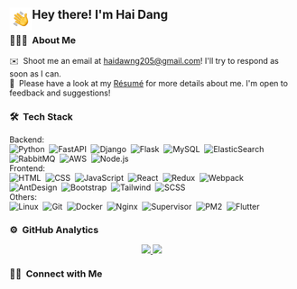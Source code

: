 <!-- ![Aditya Vikram Singh Banner](https://raw.githubusercontent.com/AVS1508/AVS1508/master/assets/Aditya%20Vikram%20Singh%20Banner.jpg) -->

<h2>
  <img alt="Night Coding" src="./assets/Hand%20Wave.gif" width='40' align="left"/>
  Hey there! I'm Hai Dang
</h2>

### 👨🏻‍💻 &nbsp;About Me

✉️ &nbsp;Shoot me an email at haidawng205@gmail.com! I'll try to respond as soon as I can.\
📄 &nbsp;Please have a look at my [Résumé](https://haidawng-bucket-public.s3.ap-northeast-1.amazonaws.com/haidang.pdf) for more details about me. I'm open to feedback and suggestions!

<!-- <div style="width: 100%;">
  <img alt="Night Coding" src="https://raw.githubusercontent.com/AVS1508/AVS1508/master/assets/Night-Coding.gif" align="right"/>
</div> -->

### 🛠 &nbsp;Tech Stack
Backend:\
![Python](https://img.shields.io/badge/-Python-05122A?style=flat&logo=python)&nbsp;
![FastAPI](https://img.shields.io/badge/-FastAPI-05122A?style=flat&logo=fastapi)&nbsp;
![Django](https://img.shields.io/badge/-Django-05122A?style=flat&logo=django&logoColor=092E20)&nbsp;
![Flask](https://img.shields.io/badge/-Flask-05122A?style=flat&logo=flask)&nbsp;
![MySQL](https://img.shields.io/badge/-mysql-05122A?style=flat&logo=mysql)&nbsp;
![ElasticSearch](https://img.shields.io/badge/-elasticsearch-05122A?style=flat&logo=elasticsearch)&nbsp;
![RabbitMQ](https://img.shields.io/badge/-rabbitmq-05122A?style=flat&logo=rabbitmq)&nbsp;
![AWS](https://img.shields.io/badge/-amazonwebservices-05122A?style=flat&logo=amazonwebservices)&nbsp;
![Node.js](https://img.shields.io/badge/-Node.js-05122A?style=flat&logo=node.js)\
Frontend:\
![HTML](https://img.shields.io/badge/-HTML-05122A?style=flat&logo=HTML5)&nbsp;
![CSS](https://img.shields.io/badge/-CSS-05122A?style=flat&logo=CSS3&logoColor=1572B6)&nbsp;
![JavaScript](https://img.shields.io/badge/-JavaScript-05122A?style=flat&logo=javascript)&nbsp;
![React](https://img.shields.io/badge/-React-05122A?style=flat&logo=react)&nbsp;
![Redux](https://img.shields.io/badge/-redux-05122A?style=flat&logo=redux)&nbsp;
![Webpack](https://img.shields.io/badge/-webpack-05122A?style=flat&logo=webpack)&nbsp;
![AntDesign](https://img.shields.io/badge/-antdesign-05122A?style=flat&logo=antdesign)&nbsp;
![Bootstrap](https://img.shields.io/badge/-Bootstrap-05122A?style=flat&logo=bootstrap&logoColor=563D7C)&nbsp;
![Tailwind](https://img.shields.io/badge/-tailwindcss-05122A?style=flat&logo=tailwindcss)&nbsp;
![SCSS](https://img.shields.io/badge/-scss-05122A?style=flat&logo=scss)\
Others:\
![Linux](https://img.shields.io/badge/-linux-05122A?style=flat&logo=linux)&nbsp;
![Git](https://img.shields.io/badge/-Git-05122A?style=flat&logo=git)&nbsp;
![Docker](https://img.shields.io/badge/-docker-05122A?style=flat&logo=docker)&nbsp;
![Nginx](https://img.shields.io/badge/-nginx-05122A?style=flat&logo=nginx)&nbsp;
![Supervisor](https://img.shields.io/badge/-supervisor-05122A?style=flat&logo=supervisor)&nbsp;
![PM2](https://img.shields.io/badge/-pm2-05122A?style=flat&logo=pm2)&nbsp;
![Flutter](https://img.shields.io/badge/-flutter-05122A?style=flat&logo=flutter)&nbsp;

### ⚙️ &nbsp;GitHub Analytics

<p align="center">
<a href="https://github.com/haidawngvn">
  <img height="180em" src="https://github-readme-stats-eight-theta.vercel.app/api?username=haidawngvn&show_icons=true&theme=algolia&include_all_commits=true&count_private=true"/>
  <img height="180em" src="https://github-readme-stats-eight-theta.vercel.app/api/top-langs/?username=haidawngvn&layout=compact&langs_count=8&theme=algolia"/>
</a>
</p>

### 🤝🏻 &nbsp;Connect with Me

<!-- <p align="center">
<a href="https://linkedin.com/in/AVS1508"><img src="https://img.shields.io/badge/-Aditya%20Vikram%20Singh-0077B5?style=flat&logo=Linkedin&logoColor=white"/></a>
<a href="mailto:avsingh@umass.edu"><img src="https://img.shields.io/badge/-avsingh@umass.edu-D14836?style=flat&logo=Gmail&logoColor=white"/></a>
<a href="https://instagram.com/adityavs_"><img src="https://img.shields.io/badge/-@adityavs__-E4405F?style=flat&logo=Instagram&logoColor=white"/></a>
<a href="https://facebook.com/AVS1508"><img src="https://img.shields.io/badge/-@AVS1508-1877F2?style=flat&logo=Facebook&logoColor=white"/></a>
<a href="https://www.pinterest.ca/AVS1508"><img src="https://img.shields.io/badge/-@AVS1508-BD081C?style=flat&logo=Pinterest&logoColor=white"/></a>
<a href="https://www.behance.net/AVS1508"><img src="https://img.shields.io/badge/-@AVS1508-1769FF?style=flat&logo=Behance&logoColor=white"/></a>
</p> -->
